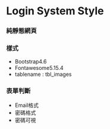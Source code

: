 # Login System Style
<h3>純靜態網頁</h3>
<h3>樣式</h3>
<ul>
  <li>Bootstrap4.6</li>
  <li>Fontawesome5.15.4</li>
  <li>tablename : tbl_images</li>
</ul>
<h3>表單判斷</h3>
<ul>
  <li>Email格式</li>
  <li>密碼格式</li>
  <li>密碼可視</li>
</ul>
